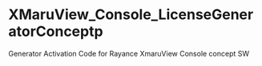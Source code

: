# XMaruView_Console_LicenseGeneratorConceptp
Generator Activation Code for Rayance XmaruView Console concept SW
